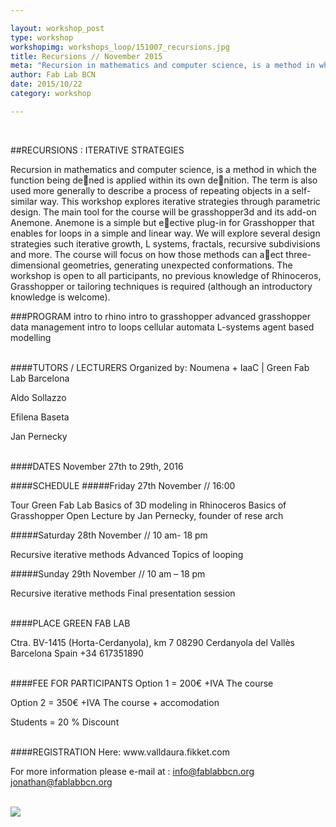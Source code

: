 ```yaml
---

layout: workshop_post
type: workshop
workshopimg: workshops_loop/151007_recursions.jpg
title: Recursions // November 2015
meta: "Recursion in mathematics and computer science, is a method in which the function being defined is applied within its own definition.This workshop explores iterative strategies through parametric design."
author: Fab Lab BCN
date: 2015/10/22
category: workshop

---
```


<br>

##RECURSIONS : ITERATIVE STRATEGIES

Recursion in mathematics and computer science, is a method in which the function being dened is applied within its own denition. The term is also used more generally to describe a process of repeating objects in a self-similar way. This workshop explores iterative strategies through parametric design.
The main tool for the course will be grasshopper3d and its add-on Anemone. Anemone is a simple but eective plug-in for Grasshopper that enables for loops in a simple and linear way. We will explore several design strategies such iterative growth, L systems, fractals, recursive subdivisions and more.
The course will focus on how those methods can aect three-dimensional geometries, generating unexpected conformations.
The workshop is open to all participants, no previous knowledge of Rhinoceros, Grasshopper or tailoring techniques is required (although an introductory knowledge is welcome).

###PROGRAM
intro to rhino
intro to grasshopper
advanced grasshopper
data management
intro to loops
cellular automata
L-systems
agent based modelling


<br>
####TUTORS / LECTURERS
Organized by: Noumena + IaaC | Green Fab Lab Barcelona

Aldo Sollazzo

Efilena Baseta

Jan Pernecky

<br>
####DATES
November 27th to 29th, 2016

####SCHEDULE
#####Friday 27th November // 16:00

Tour Green Fab Lab
Basics of 3D modeling in Rhinoceros
Basics of Grasshopper
Open Lecture by Jan Pernecky, founder of rese arch


#####Saturday 28th November // 10 am- 18 pm

Recursive iterative methods
Advanced Topics of looping


#####Sunday 29th November // 10 am – 18 pm

Recursive iterative methods
Final presentation session

<br>
####PLACE
GREEN FAB LAB

Ctra. BV-1415 (Horta-Cerdanyola), km 7 
08290 Cerdanyola del Vallès 
Barcelona 
Spain
+34 617351890 

<br>
####FEE FOR PARTICIPANTS
Option 1 = 200€ +IVA
The course

Option 2 = 350€ +IVA
The course + accomodation

Students = 20 % Discount


<br>
####REGISTRATION 
Here:
www.valldaura.fikket.com

For more information please e-mail at :
info@fablabbcn.org
jonathan@fablabbcn.org



<br>

<img src="{{site.baseurl}}{{ site.url }}/img/workshops/workshops_loop/recursions-2015-full.jpg">



